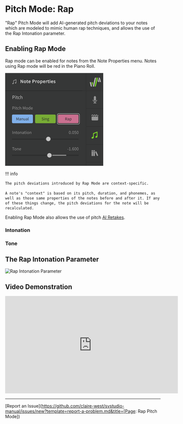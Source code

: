 # Pitch Mode: Rap

"Rap" Pitch Mode will add AI-generated pitch deviations to your notes which are modeled to mimic human rap techniques, and allows the use of the Rap Intonation parameter.

## Enabling Rap Mode

Rap mode can be enabled for notes from the Note Properties menu. Notes using Rap mode will be red in the Piano Roll.

![Rap Mode](../img/ai-functions/pitch-mode-rap.png)

!!! info

    The pitch deviations introduced by Rap Mode are context-specific.

    A note's "context" is based on its pitch, duration, and phonemes, as well as those same properties of the notes before and after it. If any of these things change, the pitch deviations for the note will be recalculated.

Enabling Rap Mode also allows the use of pitch [AI Retakes](ai-retakes.md).

### Intonation


### Tone


## The Rap Intonation Parameter

![Rap Intonation Parameter](../img/ai-functions/rap-intonation-parameter.png)

## Video Demonstration

<iframe width="560" height="315" src="https://www.youtube-nocookie.com/embed/Z6OB3jHiBBk" title="YouTube video player" frameborder="0" allowfullscreen></iframe>

---

[Report an Issue](https://github.com/claire-west/svstudio-manual/issues/new?template=report-a-problem.md&title=[Page: Rap Pitch Mode])